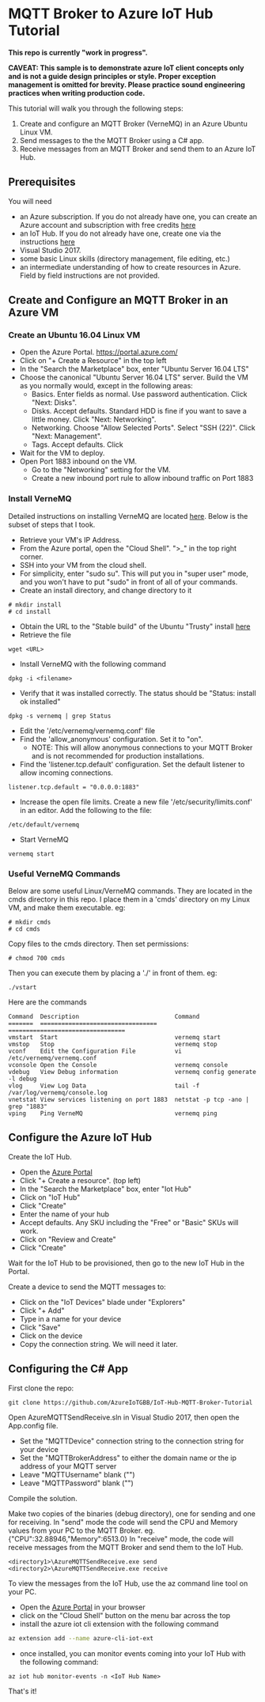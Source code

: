 # MQTT Broker to Azure IoT Hub Tutorial

**This repo is currently "work in progress".** 

**CAVEAT: This sample is to demonstrate azure IoT client concepts only and is not a guide design principles or style.  Proper exception management is omitted for brevity.  Please practice sound engineering practices when writing production code.**

This tutorial will walk you through the following steps:
1) Create and configure an MQTT Broker (VerneMQ) in an Azure Ubuntu Linux VM.
1) Send messages to the the MQTT Broker using a C# app.
1) Receive messages from an MQTT Broker and send them to an Azure IoT Hub.

## Prerequisites

You will need

* an Azure subscription.  If you do not already have one, you can create an Azure account and subscription with free credits [here](https://azure.microsoft.com/en-ca/free)
* an IoT Hub.  If you do not already have one, create one via the instructions [here](https://docs.microsoft.com/en-us/azure/iot-hub/iot-hub-create-using-cli#create-an-iot-hub)
* Visual Studio 2017.
* some basic Linux skills (directory management, file editing, etc.)
* an intermediate understanding of how to create resources in Azure.  Field by field instructions are not provided.

##  Create and Configure an MQTT Broker in an Azure VM

### Create an Ubuntu 16.04 Linux VM

* Open the Azure Portal.  https://portal.azure.com/
* Click on "+ Create a Resource" in the top left
* In the "Search the Marketplace" box, enter "Ubuntu Server 16.04 LTS"
* Choose the canonical "Ubuntu Server 16.04 LTS" server.  Build the VM as you normally would, except in the following areas:
  * Basics. Enter fields as normal. Use password authentication.  Click "Next: Disks".
  * Disks. Accept defaults.  Standard HDD is fine if you want to save a little money.  Click "Next: Networking".
  * Networking.  Choose "Allow Selected Ports".  Select "SSH (22)".  Click "Next: Management".
  * Tags. Accept defaults. Click 
* Wait for the VM to deploy.
* Open Port 1883 inbound on the VM.
  * Go to the "Networking" setting for the VM.
  * Create a new inbound port rule to allow inbound traffic on Port 1883
  

### Install VerneMQ

Detailed instructions on installing VerneMQ are located [here](https://vernemq.com/docs/installation/).  Below is the subset of steps that I took.

* Retrieve your VM's IP Address.
* From the Azure portal, open the "Cloud Shell".  ">\_" in the top right corner.
* SSH into your VM from the cloud shell. 
* For simplicity, enter "sudo su".  This will put you in "super user" mode, and you won't have to put "sudo" in front of all of your commands.
* Create an install directory, and change directory to it
```
# mkdir install
# cd install
```
* Obtain the URL to the "Stable build" of the Ubuntu "Trusty" install [here](https://vernemq.com/downloads/)
* Retrieve the file
```
wget <URL>
```
* Install VerneMQ with the following command
```
dpkg -i <filename>
```
* Verify that it was installed correctly.  The status should be "Status: install ok installed"
```
dpkg -s vernemq | grep Status
```
* Edit the '/etc/vernemq/vernemq.conf' file
* Find the 'allow_anonymous' configuration.  Set it to "on".  
  * NOTE: This will allow anonymous connections to your MQTT Broker and is not recommended for production installations.
* Find the 'listener.tcp.default' configuration.  Set the default listener to allow incoming connections.
```
listener.tcp.default = "0.0.0.0:1883"
```
* Increase the open file limits.  Create a new file '/etc/security/limits.conf' in an editor.  Add the following to the file:
```
/etc/default/vernemq
```
* Start VerneMQ
```
vernemq start
```
### Useful VerneMQ Commands
Below are some useful Linux/VerneMQ commands.  They are located in the cmds directory in this repo.  I place them in a 'cmds' directory on my Linux VM, and make them executable.  eg:
```
# mkdir cmds
# cd cmds
```
Copy files to the cmds directory.  Then set permissions:
```
# chmod 700 cmds
```
Then you can execute them by placing a './' in front of them.  eg:
```
./vstart
```
Here are the commands
```
Command  Description                           Command
=======  =================================     =================================
vmstart  Start                                 vernemq start
vmstop   Stop                                  vernemq stop
vconf    Edit the Configuration File           vi /etc/vernemq/vernemq.conf
vconsole Open the Console                      vernemq console
vdebug   View Debug information                vernemq config generate -l debug
vlog     View Log Data                         tail -f /var/log/vernemq/console.log
vnetstat View services listening on port 1883  netstat -p tcp -ano | grep "1883"
vping    Ping VerneMQ                          vernemq ping
``` 

## Configure the Azure IoT Hub

Create the IoT Hub.  
* Open the [Azure Portal](https://portal.azure.com)
* Click "+ Create a resource".  (top left)
* In the "Search the Marketplace" box, enter "Iot Hub"
* Click on "IoT Hub"
* Click "Create"
* Enter the name of your hub
* Accept defaults. Any SKU including the "Free" or "Basic" SKUs will work.
* Click on "Review and Create"
* Click "Create"
  
Wait for the IoT Hub to be provisioned, then go to the new IoT Hub in the Portal.

Create a device to send the MQTT messages to:

* Click on the "IoT Devices" blade under "Explorers"
* Click "+ Add"
* Type in a name for your device
* Click "Save"
* Click on the device
* Copy the connection string.  We will need it later.

## Configuring the C# App

First clone the repo:
```
git clone https://github.com/AzureIoTGBB/IoT-Hub-MQTT-Broker-Tutorial 
```
Open AzureMQTTSendReceive.sln in Visual Studio 2017, then open the App.config file.  

* Set the "MQTTDevice" connection string to the connection string for your device
* Set the "MQTTBrokerAddress" to either the domain name or the ip address of your MQTT server
* Leave "MQTTUsername" blank ("")
* Leave "MQTTPassword" blank ("")

Compile the solution.  

Make two copies of the binaries (debug directory), one for sending and one for receiving.  In "send" mode the code will send the CPU and Memory values from your PC to the MQTT Broker.  eg. {"CPU":32.88946,"Memory":6513.0}  In "receive" mode, the code will receive messages from the MQTT Broker and send them to the IoT Hub.
```
<directory1>\AzureMQTTSendReceive.exe send
<directory2>\AzureMQTTSendReceive.exe receive
```
To view the messages from the IoT Hub, use the az command line tool on your PC.
* Open the [Azure Portal](http://portal.azure.com) in your browser
* click on the "Cloud Shell" button on the menu bar across the top
* install the azure iot cli extension with the following command
```bash
az extension add --name azure-cli-iot-ext
```
* once installed, you can monitor events coming into your IoT Hub with the following command:
```
az iot hub monitor-events -n <IoT Hub Name>
```

That's it!
